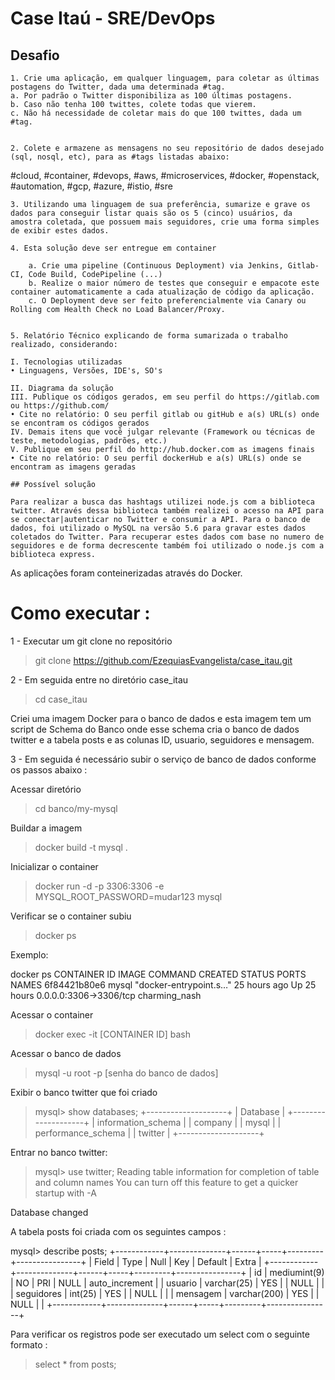 # Case Itaú - SRE/DevOps

## Desafio

    1. Crie uma aplicação, em qualquer linguagem, para coletar as últimas postagens do Twitter, dada uma determinada #tag.
    a. Por padrão o Twitter disponibiliza as 100 últimas postagens. 
    b. Caso não tenha 100 twittes, colete todas que vierem.
    c. Não há necessidade de coletar mais do que 100 twittes, dada um #tag.


    2. Colete e armazene as mensagens no seu repositório de dados desejado (sql, nosql, etc), para as #tags listadas abaixo:
#cloud, #container, #devops, #aws, #microservices, #docker, #openstack, #automation, #gcp, #azure, #istio, #sre

    3. Utilizando uma linguagem de sua preferência, sumarize e grave os dados para conseguir listar quais são os 5 (cinco) usuários, da amostra coletada, que possuem mais seguidores, crie uma forma simples de exibir estes dados.

    4. Esta solução deve ser entregue em container

        a. Crie uma pipeline (Continuous Deployment) via Jenkins, Gitlab-CI, Code Build, CodePipeline (...) 
        b. Realize o maior número de testes que conseguir e empacote este container automaticamente a cada atualização de código da aplicação. 
        c. O Deployment deve ser feito preferencialmente via Canary ou Rolling com Health Check no Load Balancer/Proxy.


    5. Relatório Técnico explicando de forma sumarizada o trabalho realizado, considerando:

    I. Tecnologias utilizadas 
    • Linguagens, Versões, IDE's, SO's

    II. Diagrama da solução
    III. Publique os códigos gerados, em seu perfil do https://gitlab.com ou https://github.com/
    • Cite no relatório: O seu perfil gitlab ou gitHub e a(s) URL(s) onde se encontram os códigos gerados
    IV. Demais itens que você julgar relevante (Framework ou técnicas de teste, metodologias, padrões, etc.) 
    V. Publique em seu perfil do http://hub.docker.com as imagens finais
    • Cite no relatório: O seu perfil dockerHub e a(s) URL(s) onde se encontram as imagens geradas
    
    ## Possível solução
    
    Para realizar a busca das hashtags utilizei node.js com a biblioteca twitter. Através dessa biblioteca também realizei o acesso na API para se conectar|autenticar no Twitter e consumir a API. Para o banco de dados, foi utilizado o MySQL na versão 5.6 para gravar estes dados coletados do Twitter. Para recuperar estes dados com base no numero de seguidores e de forma decrescente também foi utilizado o node.js com a biblioteca express. 
As aplicações foram conteinerizadas através do Docker. 

# Como executar :

1 - Executar um git clone no repositório

> git clone https://github.com/EzequiasEvangelista/case_itau.git

2 - Em seguida entre no diretório case_itau 

> cd case_itau

Criei uma imagem Docker para o banco de dados e esta imagem tem um script de Schema do Banco onde esse schema cria o banco de dados twitter e a tabela posts e as colunas ID, usuario, seguidores e mensagem.

3 - Em seguida é necessário subir o serviço de banco de dados conforme os passos abaixo :

Acessar diretório 
> cd banco/my-mysql

Buildar a imagem
> docker build -t mysql .

Inicializar o container 
> docker run -d -p 3306:3306 -e MYSQL_ROOT_PASSWORD=mudar123 mysql

Verificar se o container subiu
> docker ps

Exemplo:

docker ps
CONTAINER ID        IMAGE               COMMAND                  CREATED             STATUS              PORTS                    NAMES
6f84421b80e6        mysql               "docker-entrypoint.s…"   25 hours ago        Up 25 hours         0.0.0.0:3306->3306/tcp   charming_nash


Acessar o container
> docker exec -it [CONTAINER ID] bash

Acessar o banco de dados
> mysql -u root -p [senha do banco de dados]

Exibir o banco twitter que foi criado

> mysql> show databases;
>+--------------------+
>| Database           |
>+--------------------+
>| information_schema |
>| company            |
>| mysql              |
>| performance_schema |
>| twitter            |
>+--------------------+


Entrar no banco twitter:

> mysql> use twitter;
Reading table information for completion of table and column names
You can turn off this feature to get a quicker startup with -A

Database changed

A tabela posts foi criada com os seguintes campos : 

mysql> describe posts;
+------------+--------------+------+-----+---------+----------------+
| Field      | Type         | Null | Key | Default | Extra          |
+------------+--------------+------+-----+---------+----------------+
| id         | mediumint(9) | NO   | PRI | NULL    | auto_increment |
| usuario    | varchar(25)  | YES  |     | NULL    |                |
| seguidores | int(25)      | YES  |     | NULL    |                |
| mensagem   | varchar(200) | YES  |     | NULL    |                |
+------------+--------------+------+-----+---------+----------------+

Para verificar os registros pode ser executado um select com o seguinte formato :

> select * from posts; 




    
    
    

